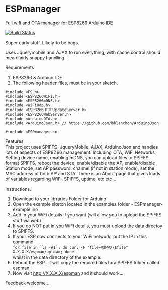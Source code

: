 # ESPmanager
Full wifi and OTA manager for ESP8266 Arduino IDE

[![Build Status](https://travis-ci.org/sticilface/ESPmanager.svg?branch=master)](https://travis-ci.org/sticilface/ESPmanager)


Super early stuff.  Likely to be bugs.

Uses Jquerymobile and AJAX to run everything, with cache control should mean fairly snappy handling. 

Requirements <br>
1) ESP8266 & Arduino IDE <br>
2) The following header files, must be in your sketch. <br>
```
#include <FS.h>
#include <ESP8266WiFi.h>
#include <ESP8266mDNS.h>
#include <WiFiUdp.h>
#include <ESP8266HTTPUpdateServer.h>
#include <ESP8266WebServer.h>
#include <ArduinoOTA.h>
#include <ArduinoJson.h> // https://github.com/bblanchon/ArduinoJson 

#include <ESPmanager.h>
```

Features <br>
This project uses SPIFFS, JqueryMobile, AJAX, ArduinoJson and handles lots of aspects of ESP8266 management. Including OTA, WiFi Networks, Setting device name, enabling mDNS, you can upload files to SPIFFS, format SPIFFS, reboot the device, enable/disable the AP, enable/disable Station mode, set AP password, channel (if not in station mode), set the MAC address of both AP and STA. There is an About page that gives loads of variables regarding WiFi, SPIFFS, uptime, etc etc... 

Instructions. 

1) Download to your libraries Folder for Arduino <br>
2) Open the example sketch located in the examples folder - ESPmanager-example.ino <br>
3) Add in your WiFi details if you want (will allow you to upload the SPIFFS stuff via web)  <br>
4) If you do NOT put in you WiFi details, you must upload the data directoy to SPIFFS. <br>
5) If your ESP now connects to your WiFi network, put the IP in this command <br>
 ``for file in `ls -A1`; do curl -F "file=@$PWD/$file" X.X.X.X/espman/upload; done `` <br>
  whilst in the data directory of the example. <br>
6) Reboot the ESP.. it will copy the required files to a SPIFFS folder called espman <br>
7) Now visit http://X.X.X.X/espman and it should work... <br>



Feedback welcome... 
